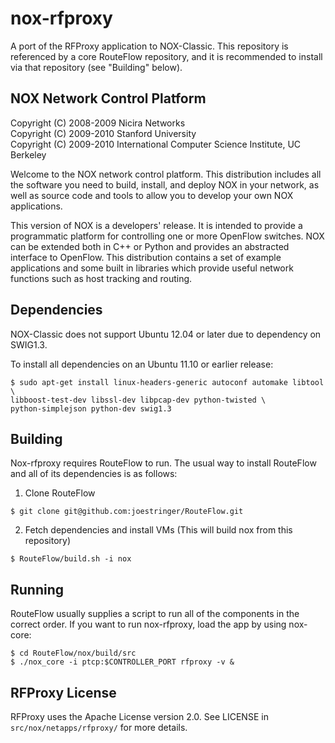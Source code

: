 nox-rfproxy
===========

A port of the RFProxy application to NOX-Classic. This repository is referenced
by a core RouteFlow repository, and it is recommended to install via that
repository (see "Building" below).

NOX Network Control Platform
----------------------------

Copyright (C) 2008-2009 Nicira Networks  
Copyright (C) 2009-2010 Stanford University  
Copyright (C) 2009-2010 International Computer Science Institute, UC Berkeley

Welcome to the NOX network control platform.   This distribution
includes all the software you need to build, install, and deploy NOX in
your network, as well as source code and tools to allow you to develop
your own NOX applications.

This version of NOX is a developers' release.  It is intended to provide
a programmatic platform for controlling one or more OpenFlow switches.
NOX can be extended both in C++ or Python and provides an abstracted
interface to OpenFlow.  This distribution contains a set of example
applications and some built in libraries which provide useful network
functions such as host tracking and routing.

Dependencies
------------

NOX-Classic does not support Ubuntu 12.04 or later due to dependency on SWIG1.3.

To install all dependencies on an Ubuntu 11.10 or earlier release:

```
$ sudo apt-get install linux-headers-generic autoconf automake libtool \
libboost-test-dev libssl-dev libpcap-dev python-twisted \
python-simplejson python-dev swig1.3
```

Building
--------

Nox-rfproxy requires RouteFlow to run. The usual way to install RouteFlow and
all of its dependencies is as follows:

1) Clone RouteFlow

```$ git clone git@github.com:joestringer/RouteFlow.git```

2) Fetch dependencies and install VMs (This will build nox from this repository)

```$ RouteFlow/build.sh -i nox```

Running
-------

RouteFlow usually supplies a script to run all of the components in the
correct order. If you want to run nox-rfproxy, load the app by using
nox-core:

```
$ cd RouteFlow/nox/build/src
$ ./nox_core -i ptcp:$CONTROLLER_PORT rfproxy -v &
```

RFProxy License
---------------

RFProxy uses the Apache License version 2.0. See LICENSE in
`src/nox/netapps/rfproxy/` for more details.
